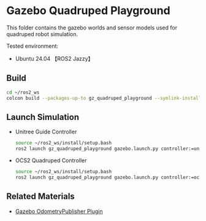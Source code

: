 # Gazebo Quadruped Playground

This folder contains the gazebo worlds and sensor models used for quadruped robot simulation.

Tested environment:

* Ubuntu 24.04 【ROS2 Jazzy】

## Build

```bash
cd ~/ros2_ws
colcon build --packages-up-to gz_quadruped_playground --symlink-install
```

## Launch Simulation

* Unitree Guide Controller
    ```bash
    source ~/ros2_ws/install/setup.bash
    ros2 launch gz_quadruped_playground gazebo.launch.py controller:=unitree_guide
    ```
* OCS2 Quadruped Controller
    ```bash
    source ~/ros2_ws/install/setup.bash
    ros2 launch gz_quadruped_playground gazebo.launch.py controller:=ocs2
    ```

## Related Materials

* [Gazebo OdometryPublisher Plugin](https://gazebosim.org/api/sim/8/classgz_1_1sim_1_1systems_1_1OdometryPublisher.html#details)